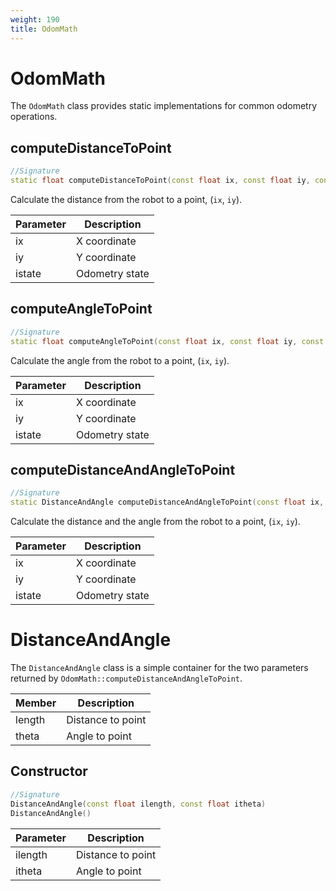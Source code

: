 ```yaml
---
weight: 190
title: OdomMath
---
```


# OdomMath

The `OdomMath` class provides static implementations for common odometry operations.

## computeDistanceToPoint

```c++
//Signature
static float computeDistanceToPoint(const float ix, const float iy, const OdomState& istate)
```

Calculate the distance from the robot to a point, (`ix`, `iy`).

Parameter | Description
----------|------------
ix | X coordinate
iy | Y coordinate
istate | Odometry state

## computeAngleToPoint

```c++
//Signature
static float computeAngleToPoint(const float ix, const float iy, const OdomState& istate)
```

Calculate the angle from the robot to a point, (`ix`, `iy`).

Parameter | Description
----------|------------
ix | X coordinate
iy | Y coordinate
istate | Odometry state

## computeDistanceAndAngleToPoint

```c++
//Signature
static DistanceAndAngle computeDistanceAndAngleToPoint(const float ix, const float iy, const OdomState& istate)
```

Calculate the distance and the angle from the robot to a point, (`ix`, `iy`).

Parameter | Description
----------|------------
ix | X coordinate
iy | Y coordinate
istate | Odometry state

# DistanceAndAngle

The `DistanceAndAngle` class is a simple container for the two parameters returned by `OdomMath::computeDistanceAndAngleToPoint`.

Member | Description
-------|------------
length | Distance to point
theta | Angle to point

## Constructor

```c++
//Signature
DistanceAndAngle(const float ilength, const float itheta)
DistanceAndAngle()
```

Parameter | Description
----------|------------
ilength | Distance to point
itheta | Angle to point
